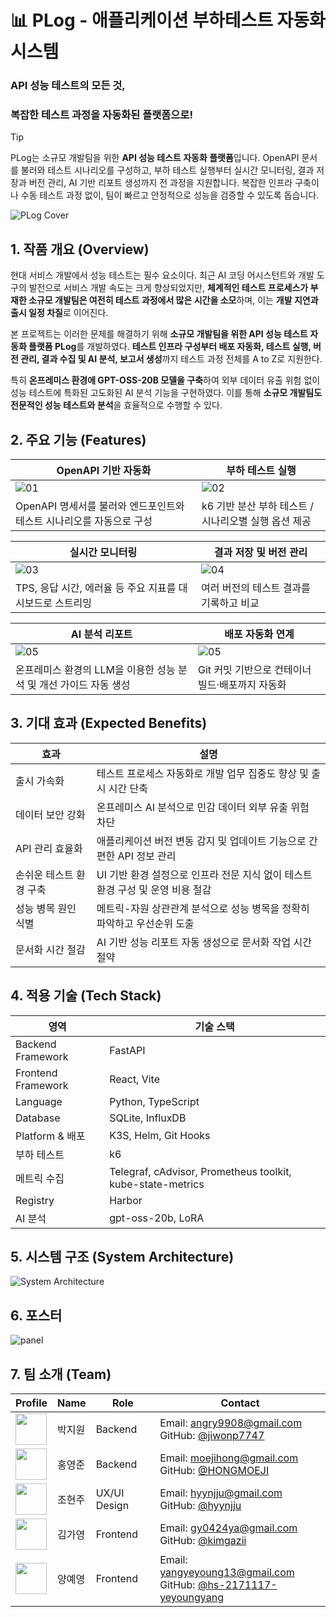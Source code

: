 # 📊 PLog - 애플리케이션 부하테스트 자동화 시스템

### API 성능 테스트의 모든 것,

### 복잡한 테스트 과정을 자동화된 플랫폼으로!

> [!TIP]
> PLog는 소규모 개발팀을 위한 **API 성능 테스트 자동화 플랫폼**입니다.
> OpenAPI 문서를 불러와 테스트 시나리오를 구성하고, 부하 테스트 실행부터 실시간 모니터링, 결과 저장과 버전 관리, AI 기반 리포트 생성까지 전 과정을 지원합니다.
> 복잡한 인프라 구축이나 수동 테스트 과정 없이, 팀이 빠르고 안정적으로 성능을 검증할 수 있도록 돕습니다.

![PLog Cover](./cover.png)

## 1. 작품 개요 (Overview)

현대 서비스 개발에서 성능 테스트는 필수 요소이다. 최근 AI 코딩 어시스턴트와 개발 도구의 발전으로 서비스 개발 속도는 크게 향상되었지만, **체계적인 테스트 프로세스가 부재한 소규모 개발팀은 여전히 테스트 과정에서 많은 시간을 소모**하며, 이는 **개발 지연과 출시 일정 차질**로 이어진다.

본 프로젝트는 이러한 문제를 해결하기 위해 **소규모 개발팀을 위한 API 성능 테스트 자동화 플랫폼 PLog**를 개발하였다. **테스트 인프라 구성부터 배포 자동화, 테스트 실행, 버전 관리, 결과 수집 및 AI 분석, 보고서 생성**까지 테스트 과정 전체를 A to Z로 지원한다.

특히 **온프레미스 환경에 GPT-OSS-20B 모델을 구축**하여 외부 데이터 유출 위험 없이 성능 테스트에 특화된 고도화된 AI 분석 기능을 구현하였다. 이를 통해 **소규모 개발팀도 전문적인 성능 테스트와 분석**을 효율적으로 수행할 수 있다.

## 2. 주요 기능 (Features)

| OpenAPI 기반 자동화                                                  | 부하 테스트 실행                                     |
| -------------------------------------------------------------------- | ---------------------------------------------------- |
| ![01](./01.png)                                                      | ![02](./02.png)                                      |
| OpenAPI 명세서를 불러와 엔드포인트와 테스트 시나리오를 자동으로 구성 | k6 기반 분산 부하 테스트 / 시나리오별 실행 옵션 제공 |

| 실시간 모니터링                                           | 결과 저장 및 버전 관리                  |
| --------------------------------------------------------- | --------------------------------------- |
| ![03](./03.png)                                           | ![04](./04.png)                         |
| TPS, 응답 시간, 에러율 등 주요 지표를 대시보드로 스트리밍 | 여러 버전의 테스트 결과를 기록하고 비교 |

| AI 분석 리포트                                                    | 배포 자동화 연계                                |
| ----------------------------------------------------------------- | ----------------------------------------------- |
| ![05](./05.png)                                                   | ![05](./05.png)                                 |
| 온프레미스 환경의 LLM을 이용한 성능 분석 및 개선 가이드 자동 생성 | Git 커밋 기반으로 컨테이너 빌드·배포까지 자동화 |

## 3. 기대 효과 (Expected Benefits)

| 효과                    | 설명                                                                           |
| ----------------------- | ------------------------------------------------------------------------------ |
| 출시 가속화             | 테스트 프로세스 자동화로 개발 업무 집중도 향상 및 출시 시간 단축               |
| 데이터 보안 강화        | 온프레미스 AI 분석으로 민감 데이터 외부 유출 위험 차단                         |
| API 관리 효율화         | 애플리케이션 버전 변동 감지 및 업데이트 기능으로 간편한 API 정보 관리          |
| 손쉬운 테스트 환경 구축 | UI 기반 환경 설정으로 인프라 전문 지식 없이 테스트 환경 구성 및 운영 비용 절감 |
| 성능 병목 원인 식별     | 메트릭-자원 상관관계 분석으로 성능 병목을 정확히 파악하고 우선순위 도출        |
| 문서화 시간 절감        | AI 기반 성능 리포트 자동 생성으로 문서화 작업 시간 절약                        |

## 4. 적용 기술 (Tech Stack)

| 영역               | 기술 스택                                                  |
| ------------------ | ---------------------------------------------------------- |
| Backend Framework  | FastAPI                                                    |
| Frontend Framework | React, Vite                                                |
| Language           | Python, TypeScript                                         |
| Database           | SQLite, InfluxDB                                           |
| Platform & 배포    | K3S, Helm, Git Hooks                                       |
| 부하 테스트        | k6                                                         |
| 메트릭 수집        | Telegraf, cAdvisor, Prometheus toolkit, kube-state-metrics |
| Registry           | Harbor                                                     |
| AI 분석            | gpt-oss-20b, LoRA                                          |

## 5. 시스템 구조 (System Architecture)

![System Architecture](./system_architecture.png)

## 6. 포스터

![panel](./panel.png)

## 7. 팀 소개 (Team)

| Profile                                                                          | Name   | Role         | Contact                                                                                                        |
| -------------------------------------------------------------------------------- | ------ | ------------ | -------------------------------------------------------------------------------------------------------------- |
| <img src="https://github.com/jiwonp7747.png" width="50" height="50">             | 박지원 | Backend      | Email: angry9908@gmail.com<br>GitHub: [@jiwonp7747](https://github.com/jiwonp7747)                             |
| <img src="https://github.com/HONGMOEJI.png" width="50" height="50">              | 홍영준 | Backend      | Email: moejihong@gmail.com<br>GitHub: [@HONGMOEJI](https://github.com/HONGMOEJI)                               |
| <img src="https://github.com/hyynjju.png" width="50" height="50">                | 조현주 | UX/UI Design | Email: hyynjju@gmail.com<br>GitHub: [@hyynjju](https://github.com/hyynjju)                                     |
| <img src="https://github.com/kimgazii.png" width="50" height="50">               | 김가영 | Frontend     | Email: gy0424ya@gmail.com <br>GitHub: [@kimgazii](https://github.com/kimgazii)                                 |
| <img src="https://github.com/hs-2171117-yeyoungyang.png" width="50" height="50"> | 양예영 | Frontend     | Email: yangyeyoung13@gmail.com<br>GitHub: [@hs-2171117-yeyoungyang](https://github.com/hs-2171117-yeyoungyang) |

